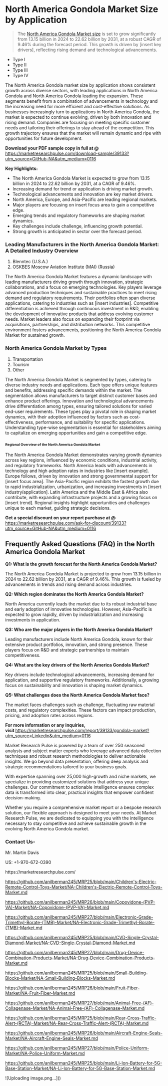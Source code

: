 <h1>North America Gondola Market&nbsp;Size by Application</h1><blockquote><p>The <a href="https://marketresearchpulse.com/download-sample/39133?utm_source=GitHub-NA&amp;utm_medium=0116">North America Gondola Market size</a> is set to grow significantly from 13.15 billion in 2024 to 22.62 billion by 2031, at a robust CAGR of 9.46% during the forecast period. This growth is driven by [insert key drivers], reflecting rising demand and technological advancements.</p></blockquote><ul><li>Type I<li> Type II<li> Type III<li> Type IV</li></ul><p>The North America Gondola market size by application shows consistent growth across diverse sectors, with leading applications in North America Gondola and North America Gondola leading the expansion. These segments benefit from a combination of advancements in technology and the increasing need for more efficient and cost-effective solutions. As businesses increasingly turn to applications in North America Gondola, the market is expected to continue evolving, driven by both innovation and rising demand. Companies are focusing on meeting specific customer needs and tailoring their offerings to stay ahead of the competition. This growth trajectory ensures that the market will remain dynamic and ripe with opportunities for future development.</p><p><strong>Download your PDF sample copy in full at @ </strong><a href="https://marketresearchpulse.com/download-sample/39133?utm_source=GitHub-NA&amp;utm_medium=0116">https://marketresearchpulse.com/download-sample/39133?utm_source=GitHub-NA&amp;utm_medium=0116</a></p><p><strong>Key Highlights: </strong></p><ul><li>The North America Gondola Market is expected to grow from 13.15 billion in 2024 to 22.62 billion by 2031, at a CAGR of 9.46%.</li><li>Increasing demand for trend or application is driving market growth.</li><li>Technological advancements and innovation are key market drivers.</li><li>North America, Europe, and Asia-Pacific are leading regional markets.</li><li>Major players are focusing on insert focus area to gain a competitive edge.</li><li>Emerging trends and regulatory frameworks are shaping market dynamics.</li><li>Key challenges include challenge, influencing growth potential.</li><li>Strong growth is anticipated in sector over the forecast period.</li></ul><h3>Leading Manufacturers in the North America Gondola Market: A Detailed Industry Overview</h3><ol><li>Blenntec (U.S.A.)</li><li>OSKBES Moscow Aviation Institute (MAI) (Russia)</li></ol><div class="flex max-w-full flex-col flex-grow"><div class="min-h-8 text-message flex w-full flex-col items-end gap-2 whitespace-normal break-words [.text-message+&amp;]:mt-5" dir="auto" data-message-author-role="assistant" data-message-id="fd8432e4-4910-450d-b182-61b7bfb0a01f" data-message-model-slug="gpt-4o"><div class="flex w-full flex-col gap-1 empty:hidden first:pt-[3px]"><div class="markdown prose w-full break-words dark:prose-invert light"><p>The North America Gondola Market features a dynamic landscape with leading manufacturers driving growth through innovation, strategic collaborations, and a focus on emerging technologies. Key players leverage advanced production techniques and sustainable practices to meet rising demand and regulatory requirements. Their portfolios often span diverse applications, catering to industries such as [insert industries]. Competitive differentiation is achieved through continuous investment in R&amp;D, enabling the development of innovative products that address evolving customer needs. Market leaders also focus on expanding their footprint via acquisitions, partnerships, and distribution networks. This competitive environment fosters advancements, positioning the North America Gondola Market for sustained growth.</p></div></div></div></div><h3>North America Gondola Market by Types</h3><ol><li>Transportation<li> Tourism<li> Other</li></ol><div class="flex max-w-full flex-col flex-grow"><div class="min-h-8 text-message flex w-full flex-col items-end gap-2 whitespace-normal break-words [.text-message+&amp;]:mt-5" dir="auto" data-message-author-role="assistant" data-message-id="084470be-0bb7-4664-bddf-5156b4f41249" data-message-model-slug="gpt-4o-mini"><div class="flex w-full flex-col gap-1 empty:hidden first:pt-[3px]"><div class="markdown prose w-full break-words dark:prose-invert light"><p>The North America Gondola Market is segmented by types, catering to diverse industry needs and applications. Each type offers unique features and benefits, addressing specific demands within the market. The segmentation allows manufacturers to target distinct customer bases and enhance product offerings. Innovation and technological advancements drive differentiation among types, ensuring tailored solutions for varied end-user requirements. These types play a pivotal role in shaping market dynamics, with their adoption influenced by factors such as cost-effectiveness, performance, and suitability for specific applications. Understanding type-wise segmentation is essential for stakeholders aiming to capitalize on emerging opportunities and gain a competitive edge.</p></div></div></div></div><h3><span style="font-size: 11px;">Regional Overview of the North America Gondola Market</span></h3><div class="flex max-w-full flex-col flex-grow"><div class="min-h-8 text-message flex w-full flex-col items-end gap-2 whitespace-normal break-words [.text-message+&amp;]:mt-5" dir="auto" data-message-author-role="assistant" data-message-id="e9038762-ce64-4e30-91c9-9bd413514231" data-message-model-slug="gpt-4o-mini"><div class="flex w-full flex-col gap-1 empty:hidden first:pt-[3px]"><div class="markdown prose w-full break-words dark:prose-invert light"><p>The North America Gondola Market demonstrates varying growth dynamics across key regions, influenced by economic conditions, industrial activity, and regulatory frameworks. North America leads with advancements in technology and high adoption rates in industries like [insert example]. Europe follows, driven by innovation and strong governmental support for [insert focus area]. The Asia-Pacific region exhibits the fastest growth due to rapid industrialization, urbanization, and increasing investments in [insert industry/application]. Latin America and the Middle East &amp; Africa also contribute, with expanding infrastructure projects and a growing focus on [insert trend]. Regional insights highlight opportunities and challenges unique to each market, guiding strategic decisions.</p></div></div></div></div><p><strong>Get a special discount on your report purchase at @ </strong><a href="https://marketresearchpulse.com/ask-for-discount/39133?utm_source=GitHub-NA&amp;utm_medium=0116">https://marketresearchpulse.com/ask-for-discount/39133?utm_source=GitHub-NA&amp;utm_medium=0116</a></p><h2>Frequently Asked Questions (FAQ) in the North America Gondola Market</h2><p><strong>Q1: What is the growth forecast for the North America Gondola Market?</strong></p><p>The North America Gondola Market is projected to grow from 13.15 billion in 2024 to 22.62 billion by 2031, at a CAGR of 9.46%. This growth is fueled by advancements in trends and rising demand across industries.</p><p><strong>Q2: Which region dominates the North America Gondola Market?</strong></p><p>North America currently leads the market due to its robust industrial base and early adoption of innovative technologies. However, Asia-Pacific is expected to grow rapidly, driven by industrialization and increasing investments in application.</p><p><strong>Q3: Who are the major players in the North America Gondola Market?</strong></p><p>Leading manufacturers include North America Gondola, known for their extensive product portfolios, innovation, and strong presence. These players focus on R&amp;D and strategic partnerships to maintain competitiveness.</p><p><strong>Q4: What are the key drivers of the North America Gondola Market?</strong></p><p>Key drivers include technological advancements, increasing demand for application, and supportive regulatory frameworks. Additionally, a growing focus on sustainability and innovation is shaping market dynamics.</p><p><strong>Q5: What challenges does the North America Gondola Market face?</strong></p><p>The market faces challenges such as challenge, fluctuating raw material costs, and regulatory complexities. These factors can impact production, pricing, and adoption rates across regions.</p><p><strong>For more information or any inquiries, visit&nbsp;</strong><a href="https://marketresearchpulse.com/report/39133/gondola-market?utm_source=Linkedin&utm_medium=0116">https://marketresearchpulse.com/report/39133/gondola-market?utm_source=Linkedin&utm_medium=0116</a></p><p>Market Research Pulse is powered by a team of over 250 seasoned analysts and subject matter experts who leverage advanced data collection techniques and robust research methodologies to deliver actionable insights. We go beyond data presentation, offering deep analysis and strategic recommendations tailored to your business goals.</p><p>With expertise spanning over 25,000 high-growth and niche markets, we specialize in providing customized solutions that address your unique challenges. Our commitment to actionable intelligence ensures complex data is transformed into clear, practical insights that empower confident decision-making.</p><p>Whether you require a comprehensive market report or a bespoke research solution, our flexible approach is designed to meet your needs. At Market Research Pulse, we are dedicated to equipping you with the intelligence necessary to stay competitive and achieve sustainable growth in the evolving North America Gondola market.</p><h3><strong>Contact Us-</strong></h3><p>Mr. Martin Davis</p><p>US: +1-970-672-0390</p><p>https://marketresearchpulse.com/</p><p><a href="https://github.com/anilberman245/MRP25/blob/main/Children's-Electric-Remote-Control-Toys-Market/NA-Children's-Electric-Remote-Control-Toys-Market.md">https://github.com/anilberman245/MRP25/blob/main/Children's-Electric-Remote-Control-Toys-Market/NA-Children's-Electric-Remote-Control-Toys-Market.md</a></p><p><a href="https://github.com/anilberman245/MRP26/blob/main/Copovidone-(PVP-VA)-Market/NA-Copovidone-(PVP-VA)-Market.md">https://github.com/anilberman245/MRP26/blob/main/Copovidone-(PVP-VA)-Market/NA-Copovidone-(PVP-VA)-Market.md</a></p><p><a href="https://github.com/anilberman245/MRP27/blob/main/Electronic-Grade-Trimethyl-Borate-(TMB)-Market/NA-Electronic-Grade-Trimethyl-Borate-(TMB)-Market.md">https://github.com/anilberman245/MRP27/blob/main/Electronic-Grade-Trimethyl-Borate-(TMB)-Market/NA-Electronic-Grade-Trimethyl-Borate-(TMB)-Market.md</a></p><p><a href="https://github.com/anilberman245/MRP25/blob/main/CVD-Single-Crystal-Diamond-Market/NA-CVD-Single-Crystal-Diamond-Market.md">https://github.com/anilberman245/MRP25/blob/main/CVD-Single-Crystal-Diamond-Market/NA-CVD-Single-Crystal-Diamond-Market.md</a></p><p><a href="https://github.com/anilberman245/MRP27/blob/main/Drug-Device-Combination-Products-Market/NA-Drug-Device-Combination-Products-Market.md">https://github.com/anilberman245/MRP27/blob/main/Drug-Device-Combination-Products-Market/NA-Drug-Device-Combination-Products-Market.md</a></p><p><a href="https://github.com/anilberman245/MRP25/blob/main/Small-Building-Blocks-Market/NA-Small-Building-Blocks-Market.md">https://github.com/anilberman245/MRP25/blob/main/Small-Building-Blocks-Market/NA-Small-Building-Blocks-Market.md</a></p><p><a href="https://github.com/anilberman245/MRP26/blob/main/Fruit-Fiber-Market/NA-Fruit-Fiber-Market.md">https://github.com/anilberman245/MRP26/blob/main/Fruit-Fiber-Market/NA-Fruit-Fiber-Market.md</a></p><p><a href="https://github.com/anilberman245/MRP27/blob/main/Animal-Free-(AF)-Collagenase-Market/NA-Animal-Free-(AF)-Collagenase-Market.md">https://github.com/anilberman245/MRP27/blob/main/Animal-Free-(AF)-Collagenase-Market/NA-Animal-Free-(AF)-Collagenase-Market.md</a></p><p><a href="https://github.com/anilberman245/MRP25/blob/main/Rear-Cross-Traffic-Alert-(RCTA)-Market/NA-Rear-Cross-Traffic-Alert-(RCTA)-Market.md">https://github.com/anilberman245/MRP25/blob/main/Rear-Cross-Traffic-Alert-(RCTA)-Market/NA-Rear-Cross-Traffic-Alert-(RCTA)-Market.md</a></p><p><a href="https://github.com/anilberman245/MRP26/blob/main/Aircraft-Engine-Seals-Market/NA-Aircraft-Engine-Seals-Market.md">https://github.com/anilberman245/MRP26/blob/main/Aircraft-Engine-Seals-Market/NA-Aircraft-Engine-Seals-Market.md</a></p><p><a href="https://github.com/anilberman245/MRP27/blob/main/Police-Uniform-Market/NA-Police-Uniform-Market.md">https://github.com/anilberman245/MRP27/blob/main/Police-Uniform-Market/NA-Police-Uniform-Market.md</a></p><p><a href="https://github.com/anilberman245/MRP25/blob/main/Li-Ion-Battery-for-5G-Base-Station-Market/NA-Li-Ion-Battery-for-5G-Base-Station-Market.md">https://github.com/anilberman245/MRP25/blob/main/Li-Ion-Battery-for-5G-Base-Station-Market/NA-Li-Ion-Battery-for-5G-Base-Station-Market.md</a></p>
![Uploading image.png…]()
